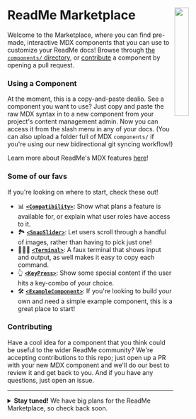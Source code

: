 ReadMe Marketplace <img align="right" width="25%" src="https://owlbertsio-resized.s3.amazonaws.com/Blocks.psd.full.png" />
===

Welcome to the Marketplace, where you can find pre-made, interactive MDX components that you can use to customize your ReadMe docs! Browse through [the `components/` directory][components], or [contribute](#contributing) a component by opening a pull request.

### Using a Component

At the moment, this is a copy-and-paste dealio. See a component you want to use? Just copy and paste the raw MDX syntax in to a new component from your project's content management admin. Now you can access it from the slash menu in any of your docs. (You can also upload a folder full of MDX `components/` if you're using our new bidirectional git syncing workflow!)

Learn more about ReadMe's MDX features [here][mdx docs]!

### Some of our favs

If you're looking on where to start, check these out!

 * 📊 **[`<Compatibility>`](./components/Compatibility)**: Show what plans a feature is available for, or explain what user roles have access to it.
 * 🏞️ **[`<SnapSlider>`](./components/SnapSlider)**: Let users scroll through a handful of images, rather than having to pick just one!
 * 👩🏻‍💻 **[`<Terminal>`](./components/Terminal)**: A faux terminal that shows input and output, as well makes it easy to copy each command.
 * 👆 **[`<KeyPress>`](./components/KeyPress)**: Show some special content if the user hits a key-combo of your choice.
 * 🛠️ **[`<ExampleComponent>`](./components/ExampleComponent)**: If you're looking to build your own and need a simple example component, this is a great place to start!

### Contributing

Have a cool idea for a component that you think could be useful to the wider ReadMe community? We're accepting contributions to this repo; just open up a PR with your new MDX component and we'll do our best to review it and get back to you. And if you have any questions, just open an issue.

---

<details>
  <summary><b>Stay tuned!</b> We have big plans for the ReadMe Marketplace, so check back soon.</summary><br />

- [ ] install Marketplace components directly from your ReadMe project
- [ ] expanded offering, including integrations for third party services and more

</details>

[components]: https://github.com/readmeio/marketplace/tree/main/components
[mdx docs]: https://docs.readme.com/main/docs/building-custom-mdx-components
